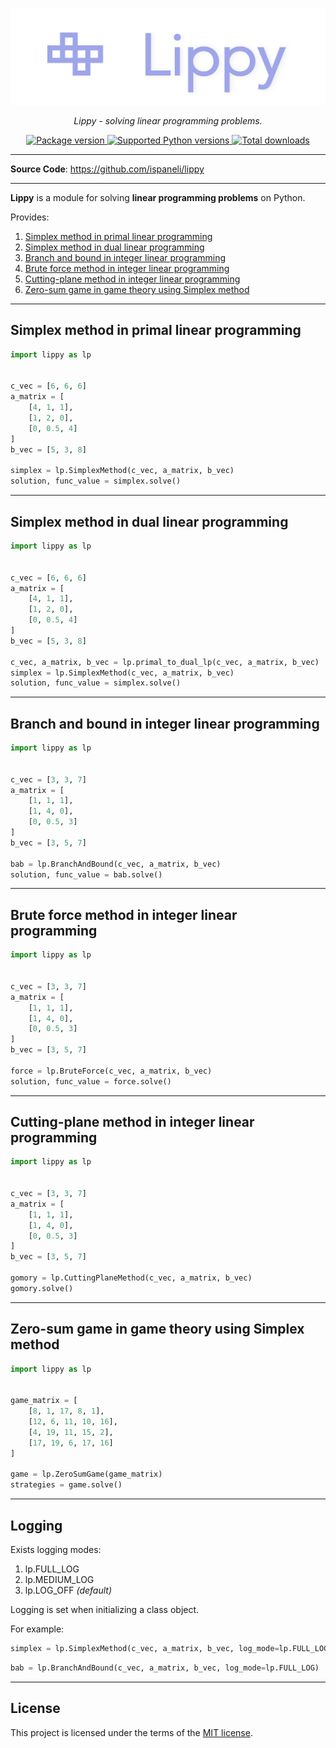<p align="center">
  <a href="https://pypi.org/project/lippy">
    <img src="https://raw.githubusercontent.com/ispaneli/lippy/master/docs/img/logo.png" alt="Lippy">
  </a>
</p>
<p align="center">
  <em>Lippy - solving linear programming problems.</em>
</p>
<p align="center">
  <a href="https://pypi.org/project/lippy" target="_blank">
    <img src="https://img.shields.io/pypi/v/lippy?color=%2334D058&label=pypi%20package" alt="Package version">
  </a>
  <a href="https://pypi.org/project/lippy" target="_blank">
    <img src="https://img.shields.io/pypi/pyversions/lippy.svg?color=%2334D058" alt="Supported Python versions">
  </a>
  <a href="https://pypi.org/project/lippy" target="_blank">
    <img src="https://static.pepy.tech/personalized-badge/lippy?period=total&units=none&left_color=grey&right_color=brightgreen&left_text=Downloads" alt="Total downloads">
  </a>
</p>

---

**Source Code**:
<a href="https://github.com/ispaneli/lippy" target="_blank">
  https://github.com/ispaneli/lippy
</a>

---

**Lippy** is a module for solving **linear programming problems** on Python.

Provides:
1. [Simplex method in primal linear programming](#simplex-method-in-primal-linear-programming)
2. [Simplex method in dual linear programming](#simplex-method-in-dual-linear-programming)
3. [Branch and bound in integer linear programming](#branch-and-bound-in-integer-linear-programming)
4. [Brute force method in integer linear programming](#brute-force-method-in-integer-linear-programming)
5. [Cutting-plane method in integer linear programming](#cutting-plane-method-in-integer-linear-programming)
6. [Zero-sum game in game theory using Simplex method](#zero-sum-game-in-game-theory-using-simplex-method)

---

## Simplex method in primal linear programming

```python
import lippy as lp


c_vec = [6, 6, 6]
a_matrix = [
    [4, 1, 1],
    [1, 2, 0],
    [0, 0.5, 4]
]
b_vec = [5, 3, 8]

simplex = lp.SimplexMethod(c_vec, a_matrix, b_vec)
solution, func_value = simplex.solve()
```

---

## Simplex method in dual linear programming

```python
import lippy as lp


c_vec = [6, 6, 6]
a_matrix = [
    [4, 1, 1],
    [1, 2, 0],
    [0, 0.5, 4]
]
b_vec = [5, 3, 8]

c_vec, a_matrix, b_vec = lp.primal_to_dual_lp(c_vec, a_matrix, b_vec)
simplex = lp.SimplexMethod(c_vec, a_matrix, b_vec)
solution, func_value = simplex.solve()
```

---

## Branch and bound in integer linear programming

```python
import lippy as lp


c_vec = [3, 3, 7]
a_matrix = [
    [1, 1, 1],
    [1, 4, 0],
    [0, 0.5, 3]
]
b_vec = [3, 5, 7]

bab = lp.BranchAndBound(c_vec, a_matrix, b_vec)
solution, func_value = bab.solve()
```

---

## Brute force method in integer linear programming

```python
import lippy as lp


c_vec = [3, 3, 7]
a_matrix = [
    [1, 1, 1],
    [1, 4, 0],
    [0, 0.5, 3]
]
b_vec = [3, 5, 7]

force = lp.BruteForce(c_vec, a_matrix, b_vec)
solution, func_value = force.solve()
```

---

## Cutting-plane method in integer linear programming

```python
import lippy as lp


c_vec = [3, 3, 7]
a_matrix = [
    [1, 1, 1],
    [1, 4, 0],
    [0, 0.5, 3]
]
b_vec = [3, 5, 7]

gomory = lp.CuttingPlaneMethod(c_vec, a_matrix, b_vec)
gomory.solve()
```

---

## Zero-sum game in game theory using Simplex method

```python
import lippy as lp


game_matrix = [
    [8, 1, 17, 8, 1],
    [12, 6, 11, 10, 16],
    [4, 19, 11, 15, 2],
    [17, 19, 6, 17, 16]
]

game = lp.ZeroSumGame(game_matrix)
strategies = game.solve()
```

---

## Logging

Exists logging modes:
1. lp.FULL_LOG
2. lp.MEDIUM_LOG
3. lp.LOG_OFF *(default)*

Logging is set when initializing a class object.

For example:

```python
simplex = lp.SimplexMethod(c_vec, a_matrix, b_vec, log_mode=lp.FULL_LOG)
```

```python
bab = lp.BranchAndBound(c_vec, a_matrix, b_vec, log_mode=lp.FULL_LOG)
```

---

## License

This project is licensed under the terms of the [MIT license](https://github.com/ispaneli/fstorage/blob/master/LICENSE).
